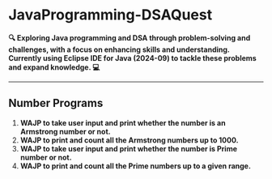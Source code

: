 # JavaProgramming-DSAQuest

**🔍 Exploring Java programming and DSA through problem-solving and challenges, with a focus on enhancing skills and understanding. Currently using Eclipse IDE for Java (2024-09) to tackle these problems and expand knowledge. 💻**

***

## Number Programs

1) **WAJP to take user input and print whether the number is an Armstrong number or not.**  
2) **WAJP to print and count all the Armstrong numbers up to 1000.**
3) **WAJP to take user input and print whether the number is Prime number or not.**
4) **WAJP to print and count all the  Prime numbers up to a given range.**
